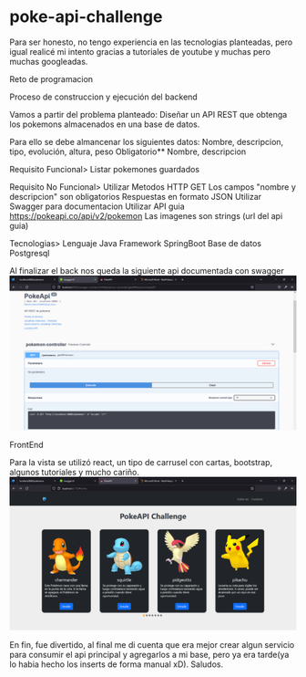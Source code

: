 # poke-api-challenge

Para ser honesto, no tengo experiencia en las tecnologias planteadas, pero igual realicé mi intento gracias a tutoriales de youtube y muchas pero muchas googleadas.

Reto de programacion

Proceso de construccion y ejecución del backend

Vamos a partir del problema planteado:
Diseñar un API REST que obtenga los pokemons almacenados en una base de datos.

Para ello se debe almancenar los siguientes datos:
	Nombre, descripcion, tipo, evolución, altura, peso
	Obligatorio** Nombre, descripcion
	
Requisito Funcional>
	Listar pokemones guardados
  
Requisito No Funcional>	
	Utilizar Metodos HTTP GET
	Los campos "nombre y descripcion" son obligatorios
	Respuestas en formato JSON
	Utilizar Swagger para documentacion
	Utilizar API guia https://pokeapi.co/api/v2/pokemon
	Las imagenes son strings (url del api guia)
	
Tecnologias>
	Lenguaje Java Framework SpringBoot
	Base de datos Postgresql
  
Al finalizar el back nos queda la siguiente api documentada con swagger
<img src="https://github.com/jonato96/poke-api-challenge/blob/main/assets/API-Swagger.png"/>

FrontEnd

Para la vista se utilizó react, un tipo de carrusel con cartas, bootstrap, algunos tutoriales y mucho cariño.
<img src="https://github.com/jonato96/poke-api-challenge/blob/main/assets/APIReact.png"/>

En fin, fue divertido, al final me di cuenta que era mejor crear algun servicio para consumir el api principal y agregarlos a mi base, pero ya era tarde(ya lo habia hecho los inserts de forma manual xD). Saludos.
